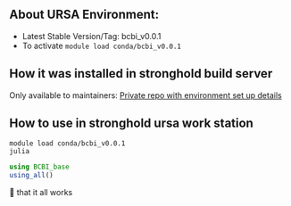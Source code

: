 ## About URSA Environment:

* Latest Stable Version/Tag: bcbi_v0.0.1
* To activate `module load conda/bcbi_v0.0.1`

## How it was installed in stronghold build server

Only available to maintainers: [Private repo with environment set up details](https://github.com/brown-data-science/stronghold_environments/blob/master/bcbi_v0.0.1.md)


## How to use in stronghold ursa work station

```
module load conda/bcbi_v0.0.1
julia
```

```julia
using BCBI_base
using_all()
```

:pray: that it all works
